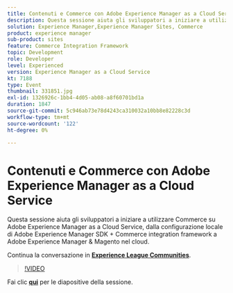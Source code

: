 ```yaml
---
title: Contenuti e Commerce con Adobe Experience Manager as a Cloud Service
description: Questa sessione aiuta gli sviluppatori a iniziare a utilizzare Commerce su Adobe Experience Manager as a Cloud Service, dalla configurazione locale di Adobe Experience Manager SDK + Commerce integration framework a Adobe Experience Manager & Magento nel cloud. Questa sessione è stata distribuita come parte dell’evento Contenuto Adobe Developers Live.
solution: Experience Manager,Experience Manager Sites, Commerce
product: experience manager
sub-product: sites
feature: Commerce Integration Framework
topic: Development
role: Developer
level: Experienced
version: Experience Manager as a Cloud Service
kt: 7188
type: Event
thumbnail: 331851.jpg
exl-id: 1326926c-1bb4-4d05-ab08-a8f60701bd1a
duration: 1847
source-git-commit: 5c946ab73e78d4243ca310032a10bb8e82228c3d
workflow-type: tm+mt
source-wordcount: '122'
ht-degree: 0%

---
```


# Contenuti e Commerce con Adobe Experience Manager as a Cloud Service

Questa sessione aiuta gli sviluppatori a iniziare a utilizzare Commerce su Adobe Experience Manager as a Cloud Service, dalla configurazione locale di Adobe Experience Manager SDK + Commerce integration framework a Adobe Experience Manager &amp; Magento nel cloud.

Continua la conversazione in **[Experience League Communities](https://adobe.ly/36Yd3v6)**.

>[!VIDEO](https://video.tv.adobe.com/v/3454402/?quality=12&learn=on&hidetitle=true&captions=ita)

Fai clic **[qui](/help/adobe-developers-live/assets/content-commerce.pdf)** per le diapositive della sessione.
